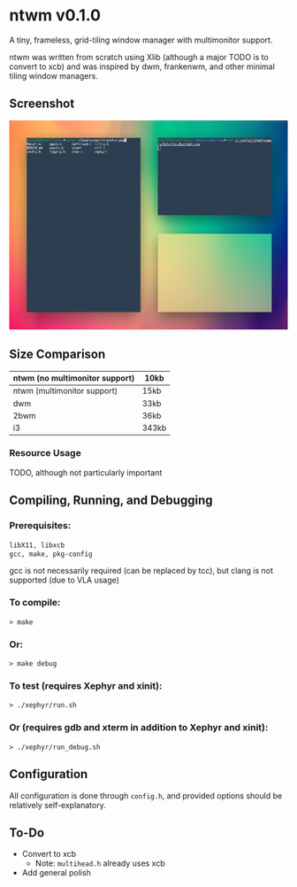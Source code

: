 # ntwm v0.1.0

A tiny, frameless, grid-tiling window manager with multimonitor support.

ntwm was written from scratch using Xlib (although a major TODO is to convert to xcb) and was inspired by dwm, frankenwm, and other minimal tiling window managers.

## Screenshot

![ntwm](https://github.com/Cubified/ntwm/blob/master/ntwm.png)

## Size Comparison

| ntwm (no multimonitor support) | 10kb  |
|--------------------------------|-------|
| ntwm (multimonitor support)    | 15kb  |
| dwm                            | 33kb  |
| 2bwm                           | 36kb  |
| i3							 | 343kb |

### Resource Usage

TODO, although not particularly important

## Compiling, Running, and Debugging

### Prerequisites:

    libX11, libxcb
	gcc, make, pkg-config

gcc is not necessarily required (can be replaced by tcc), but clang is not supported (due to VLA usage)

### To compile:

    > make

### Or:

    > make debug

### To test (requires Xephyr and xinit):

    > ./xephyr/run.sh

### Or (requires gdb and xterm in addition to Xephyr and xinit):

    > ./xephyr/run_debug.sh

## Configuration

All configuration is done through `config.h`, and provided options should be relatively self-explanatory.

## To-Do

* Convert to xcb
	* Note:  `multihead.h` already uses xcb
* Add general polish
